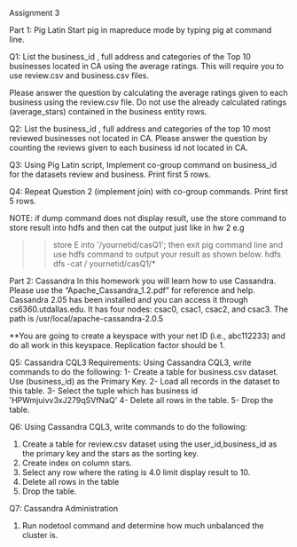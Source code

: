 Assignment 3

Part 1: Pig Latin
Start pig in mapreduce mode by typing pig at command line.

Q1:
List the business_id , full address and categories of the Top 10 businesses located in CA using the average ratings. This will require you to use  review.csv and business.csv files.

Please answer the question by calculating the average ratings given to each business using the review.csv file. Do not use the already calculated ratings (average_stars) contained in the business entity rows.

Q2:
List the business_id , full address and categories of the top 10 most reviewed businesses not located in CA. Please answer the question by counting the reviews given to each business id not located in CA.

Q3:
Using Pig Latin script, Implement co-group command on business_id for the datasets review and business.  Print first 5 rows.

Q4:
Repeat Question 2 (implement join) with co-group commands. Print first 5 rows.

NOTE: if dump command does not display result, use the store command to store result into hdfs and then cat the output just like in hw 2
e.g
>>store E into '/yournetid/casQ1';
then exit pig command line and use hdfs command to output your result as shown below.
hdfs dfs -cat / yournetid/casQ1/* 

Part 2: Cassandra
In this homework you will learn how to use Cassandra. Please use the “Apache_Cassandra_1.2.pdf” for reference and help.
Cassandra 2.05 has been installed and you can access it through cs6360.utdallas.edu. It has four nodes: csac0, csac1, csac2, and csac3. The path is /usr/local/apache-cassandra-2.0.5

**You are going to create a keyspace with your net ID (i.e., abc112233) and do all work in this keyspace. Replication factor should be 1.


Q5: Cassandra CQL3
Requirements:
Using Cassandra CQL3, write commands to do the following:
1- Create a table for business.csv dataset. Use (business_id) as the Primary Key.
2- Load all records in the dataset to this table.
3- Select the tuple which has business id  'HPWmjuivv3xJ279qSVfNaQ'
4- Delete all rows in the table.
5- Drop the table.


Q6: 
Using Cassandra CQL3, write commands to do the following: 
1. Create a table for review.csv dataset using the user_id,business_id as the primary key and the stars as the sorting key.
2. Create index on column stars.
3. Select any row where the rating is 4.0 limit display result to 10.
4. Delete all rows in the table
5. Drop the table.
 
Q7: Cassandra Administration
1) Run nodetool command and determine how much unbalanced the cluster is.
